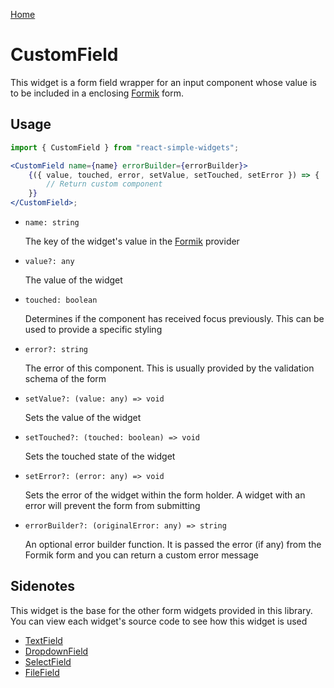 [Home](../../../README.md)

# CustomField

This widget is a form field wrapper for an input component whose value is to be included in a enclosing [Formik](https://jaredpalmer.com/formik/) form.

## Usage

```jsx
import { CustomField } from "react-simple-widgets";

<CustomField name={name} errorBuilder={errorBuilder}>
    {({ value, touched, error, setValue, setTouched, setError }) => {
        // Return custom component
    }}
</CustomField>;
```

-   `name: string`

    The key of the widget's value in the [Formik](https://jaredpalmer.com/formik/) provider

-   `value?: any`

    The value of the widget

-   `touched: boolean`

    Determines if the component has received focus previously. This can be used to provide a specific styling
    
-   `error?: string`

    The error of this component. This is usually provided by the validation schema of the form

-   `setValue?: (value: any) => void`

    Sets the value of the widget

-   `setTouched?: (touched: boolean) => void`

    Sets the touched state of the widget

-   `setError?: (error: any) => void`

    Sets the error of the widget within the form holder. A widget with an error will prevent the form from submitting
    
-   `errorBuilder?: (originalError: any) => string`

    An optional error builder function. It is passed the error (if any) from the Formik form and you can return a custom error message

## Sidenotes

This widget is the base for the other form widgets provided in this library. You can view each widget's source code to see how this widget is used

-   [TextField](../text-field/text-field.tsx)
-   [DropdownField](../../form/dropdown-field/index.tsx)
-   [SelectField](../../form/select-field/index.tsx)
-   [FileField](../../form/file-field/index.tsx)
